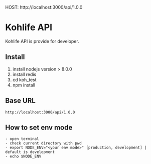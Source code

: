 HOST: http://localhost:3000/api/1.0.0

# Kohlife API
Kohlife API is provide for developer.

## Install

1. install nodejs version > 8.0.0
2. install redis
3. cd koh_test
4. npm install

## Base URL
```
http://localhost:3000/api/1.0.0
```

## How to set env mode

```
- open terminal
- check current directory with pwd
- export NODE_ENV="<your env mode>" [production, development] | default is development
- echo $NODE_ENV
```